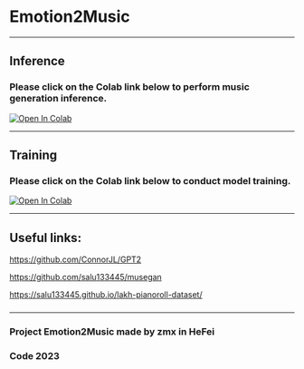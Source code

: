 # Emotion2Music


***

## Inference  
### Please click on the Colab link below to perform music generation inference.

[![Open In Colab][colab-badge]][colab-notebook]

[colab-notebook]: <https://colab.research.google.com/github/zmx110110/Emotion2Music/blob/main/Inference.ipynb>
[colab-badge]: <https://colab.research.google.com/assets/colab-badge.svg>

***

## Training  
### Please click on the Colab link below to conduct model training.

[![Open In Colab][colab-badge]][colab-notebook1]

[colab-notebook1]: <https://colab.research.google.com/github/zmx110110/Emotion2Music/blob/main/Training.ipynb>
[colab-badge]: <https://colab.research.google.com/assets/colab-badge.svg>

***

## Useful links:
https://github.com/ConnorJL/GPT2

https://github.com/salu133445/musegan

https://salu133445.github.io/lakh-pianoroll-dataset/
### 
### 

***

### Project Emotion2Music made by zmx in HeFei 
###  Code 2023
